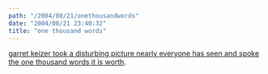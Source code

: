 ```yaml
---
path: "/2004/08/21/onethousandwords" 
date: "2004/08/21 23:40:32" 
title: "one thousand words" 
---
```

<a href="http://www.motherjones.com/commentary/columns/2004/08/keizer.html">garret keizer took a disturbing picture nearly everyone has seen and spoke the one thousand words it is worth</a>.